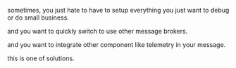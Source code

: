 sometimes, you just hate to have to setup everything you just want to debug or do small business.

and you want to quickly switch to use other message brokers.

and you want to integrate other component like telemetry in your message.

this is one of solutions.

